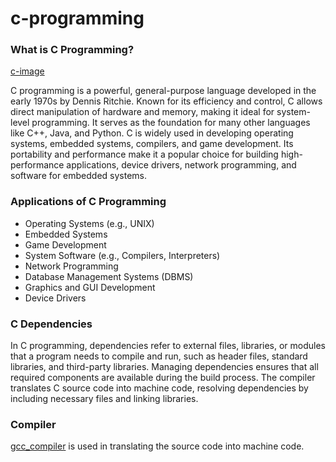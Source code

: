 # c-programming
### What is C Programming?
[c-image](https://github.com/martin-m-kinoti/c-programming/blob/main/c_prog.jpg)

C programming is a powerful, general-purpose language developed in the early 1970s by Dennis Ritchie. Known for its efficiency and control, C allows direct manipulation of hardware and memory, making it ideal for system-level programming. It serves as the foundation for many other languages like C++, Java, and Python. C is widely used in developing operating systems, embedded systems, compilers, and game development. Its portability and performance make it a popular choice for building high-performance applications, device drivers, network programming, and software for embedded systems.

### Applications of C Programming
* Operating Systems (e.g., UNIX)
* Embedded Systems
* Game Development
* System Software (e.g., Compilers, Interpreters)
* Network Programming
* Database Management Systems (DBMS)
* Graphics and GUI Development
* Device Drivers

### C Dependencies
In C programming, dependencies refer to external files, libraries, or modules that a program needs to compile and run, such as header files, standard libraries, and third-party libraries. Managing dependencies ensures that all required components are available during the build process. The compiler translates C source code into machine code, resolving dependencies by including necessary files and linking libraries. 

### Compiler
[gcc_compiler](https://gcc.gnu.org/) is used in translating the source code into machine code.